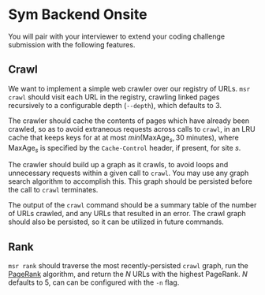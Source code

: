 # Sym Backend Onsite

You will pair with your interviewer to extend your coding challenge submission with the following features.

## Crawl

We want to implement a simple web crawler over our registry of URLs. `msr crawl` should visit each URL in the registry, crawling linked pages recursively to a configurable depth (`--depth`), which defaults to 3.

The crawler should cache the contents of pages which have already been crawled, so as to avoid extraneous requests across calls to `crawl`, in an LRU cache that keeps keys for at at most $min(\text{MaxAge}_s, \text{30 minutes})$, where $\text{MaxAge}_s$ is specified by the `Cache-Control` header, if present, for site $s$.

The crawler should build up a graph as it crawls, to avoid loops and unnecessary requests within a given call to `crawl`. You may use any graph search algorithm to accomplish this. This graph should be persisted before the call to `crawl` terminates.

The output of the `crawl` command should be a summary table of the number of URLs crawled, and any URLs that resulted in an error. The crawl graph should also be persisted, so it can be utilized in future commands.

## Rank

`msr rank` should traverse the most recently-persisted `crawl` graph, run the [PageRank](https://en.wikipedia.org/wiki/PageRank) algorithm, and return the $N$ URLs with the highest PageRank. $N$ defaults to 5, can can be configured with the `-n` flag.

<script type="text/x-mathjax-config">
  MathJax.Hub.Config({
    tex2jax: {
      skipTags: ['script', 'noscript', 'style', 'textarea', 'pre'],
      inlineMath: [['$','$']]
    }
  });
</script>
<script src="https://cdn.mathjax.org/mathjax/latest/MathJax.js?config=TeX-AMS-MML_HTMLorMML" type="text/javascript"></script>
